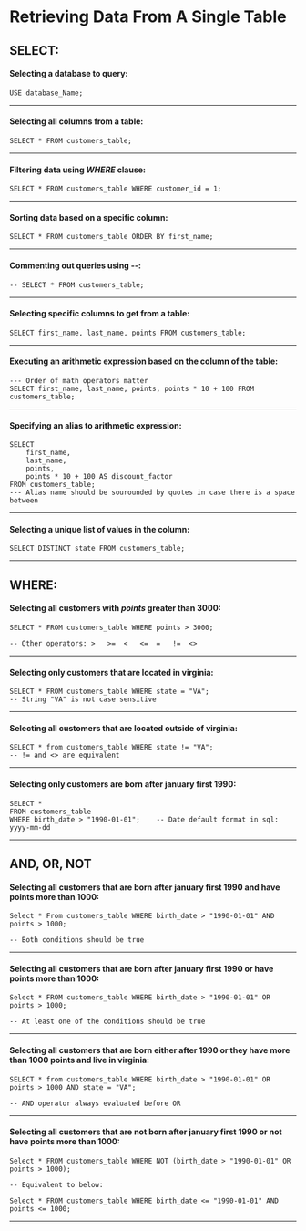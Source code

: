 # Retrieving Data From A Single Table

## SELECT:

#### Selecting a database to query:
```mysql
USE database_Name;
```

---

#### Selecting all columns from a table:
```mysql
SELECT * FROM customers_table;
```

---

#### Filtering data using *WHERE* clause:
```mysql
SELECT * FROM customers_table WHERE customer_id = 1;
```

---

#### Sorting data based on a specific column:
```mysql
SELECT * FROM customers_table ORDER BY first_name;
```

---

#### Commenting out queries using --:
```mysql
-- SELECT * FROM customers_table;
```

---

#### Selecting specific columns to get from a table:
```mysql
SELECT first_name, last_name, points FROM customers_table;
```

---

#### Executing an arithmetic expression based on the column of the table:
```mysql
--- Order of math operators matter
SELECT first_name, last_name, points, points * 10 + 100 FROM customers_table;
```

---

#### Specifying an alias to arithmetic expression:
```mysql
SELECT 
    first_name,
    last_name,
    points,
    points * 10 + 100 AS discount_factor
FROM customers_table;
--- Alias name should be sourounded by quotes in case there is a space between
```

---

#### Selecting a unique list of values in the column:
```mysql
SELECT DISTINCT state FROM customers_table;
```

---

## WHERE:

#### Selecting all customers with *points* greater than 3000:
```mysql
SELECT * FROM customers_table WHERE points > 3000;

-- Other operators: >   >=  <   <=  =   !=  <>
```

---

#### Selecting only customers that are located in virginia:
```mysql
SELECT * FROM customers_table WHERE state = "VA";
-- String "VA" is not case sensitive
```

---

#### Selecting all customers that are located outside of virginia:
```mysql
SELECT * from customers_table WHERE state != "VA";
-- != and <> are equivalent
```

---

#### Selecting only customers are born after january first 1990:
```mysql
SELECT *
FROM customers_table
WHERE birth_date > "1990-01-01";    -- Date default format in sql: yyyy-mm-dd
```
---

## AND, OR, NOT

#### Selecting all customers that are born after january first 1990 and have points more than 1000:
```mysql
Select * From customers_table WHERE birth_date > "1990-01-01" AND points > 1000;

-- Both conditions should be true
```

---

#### Selecting all customers that are born after january first 1990 or have points more than 1000:
```mysql
Select * FROM customers_table WHERE birth_date > "1990-01-01" OR points > 1000;

-- At least one of the conditions should be true
```

---

#### Selecting all customers that are born either after 1990 or they have more than 1000 points and live in virginia:
```mysql
SELECT * from customers_table WHERE birth_date > "1990-01-01" OR points > 1000 AND state = "VA";

-- AND operator always evaluated before OR
```

---

#### Selecting all customers that are not born after january first 1990 or not have points more than 1000:
```mysql
Select * FROM customers_table WHERE NOT (birth_date > "1990-01-01" OR points > 1000);

-- Equivalent to below:

Select * FROM customers_table WHERE birth_date <= "1990-01-01" AND points <= 1000;
```

---
